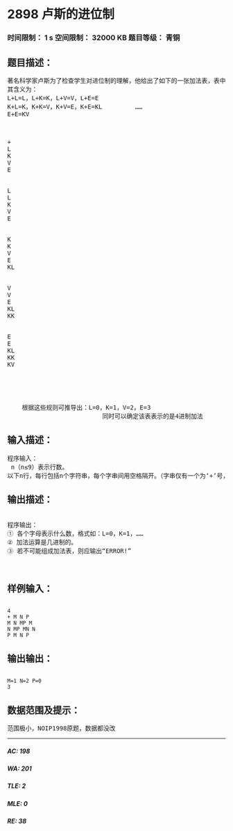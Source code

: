 # 2898 卢斯的进位制   
### 时间限制： 1 s     空间限制： 32000 KB     题目等级： 青铜  
## 题目描述：  

<pre>
著名科学家卢斯为了检查学生对进位制的理解，他给出了如下的一张加法表，表中的字母代表数字。 例如下图：                                                    
其含义为：
L+L=L，L+K=K，L+V=V，L+E=E
K+L=K，K+K=V，K+V=E，K+E=KL         ……
E+E=KV



+
L
K
V
E


L
L
K
V
E


K
K
V
E
KL


V
V
E
KL
KK


E
E
KL
KK
KV



 
 
    根据这些规则可推导出：L=0，K=1，V=2，E=3
                          同时可以确定该表表示的是4进制加法
</pre>
  
  
## 输入描述：  

<pre>
程序输入：
 n（n≤9）表示行数。
以下n行，每行包括n个字符串，每个字串间用空格隔开。（字串仅有一个为‘+’号，其它都由大写字母组成）
</pre>
  
  
## 输出描述：  

<pre>

程序输出：
① 各个字母表示什么数，格式如：L=0，K=1，……
② 加法运算是几进制的。
③ 若不可能组成加法表，则应输出“ERROR!”
 

</pre>
  
  
## 样例输入：  

<pre><code>
4  
+ M N P  
M N MP M  
N MP MN N  
P M N P
</code></pre>
  
  
## 输出输出：  

<pre><code>
M=1 N=2 P=0  
3
</code></pre>
  
  
## 数据范围及提示：  

<pre>
范围极小，NOIP1998原题，数据都没改
</pre>
  
  
***  

##### AC: 198  
##### WA: 201  
##### TLE: 2  
##### MLE: 0  
##### RE: 38  
